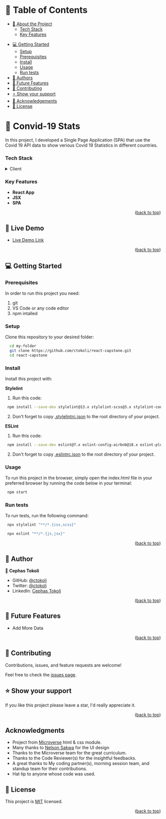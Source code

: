 <!-- TABLE OF CONTENTS -->

# 📗 Table of Contents

- [📖 About the Project](#about-project)
    - [Tech Stack](#tech-stack)
    - [Key Features](#key-features)
<!-- - [🚀 Live Demo](#live-demo) -->
- [💻 Getting Started](#getting-started)
  - [Setup](#setup)
  - [Prerequisites](#prerequisites)
  - [Install](#install)
  - [Usage](#usage)
  - [Run tests](#run-tests)
- [👥 Authors](#authors)
- [🔭 Future Features](#future-features)
- [🤝 Contributing](#contributing)
- [⭐️ Show your support](#support)
- [🙏 Acknowledgements](#acknowledgements)
- [📝 License](#license)

# 📖 Convid-19 Stats<a name="about-project"></a>

In this project, I developed a Single Page Application (SPA) that use the Covid 19 API data to show verious Covid 19 Statistics in different countries.

### Tech Stack <a name="tech-stack"></a>

<details>
  <summary>Client</summary>
  <ul>
    <li>HTML and CSS</li>
    <li>JavaScript</li>
    <li>React</li>
  </ul>
</details>

<!-- Features -->

### Key Features <a name="key-features"></a>

- **React App**
- **JSX**
- **SPA**

<p align="right">(<a href="#readme-top">back to top</a>)</p>

<!-- LIVE DEMO -->

## 🚀 Live Demo <a name="live-demo"></a>

- [Live Demo Link](https://covid-stats-p1cd.onrender.com/)
<!-- - N/A -->

<p align="right">(<a href="#readme-top">back to top</a>)</p>

<!-- GETTING STARTED -->

## 💻 Getting Started <a name="getting-started"></a>

### Prerequisites

In order to run this project you need:
1. git
2. VS Code or any code editor
3. npm intalled


### Setup

Clone this repository to your desired folder:
```sh
  cd my-folder
  git clone https://github.com/ctokoli/react-capstone.git
  cd react-capstone
```

### Install

Install this project with:

**Stylelint**


1. Run this code:
```sh
 npm install --save-dev stylelint@13.x stylelint-scss@3.x stylelint-config-standard@21.x stylelint-csstree-validator@1.x
```
2. Don't forget to copy [.stylelintrc.json](./.stylelintrc.json) to the root directory of your project.

**ESLint**


1. Run this code:
```sh
 npm install --save-dev eslint@7.x eslint-config-airbnb@18.x eslint-plugin-import@2.x eslint-plugin-jsx-a11y@6.x eslint-plugin-react@7.x eslint-plugin-react-hooks@4.x @babel/eslint-parser@7.x @babel/core@7.x  @babel/plugin-syntax-jsx@7.x  @babel/preset-react@7.x @babel/preset-react@7.x
```
2. Don't forget to copy [.eslintrc.json](./.eslintrc.json) to the root directory of your project.

### Usage

To run this project in the browser, simply open the index.html file in your preferred browser by running the code below in your terminal:

```sh
 npm start
```

### Run tests

To run tests, run the following command:

```sh
 npx stylelint "**/*.{css,scss}"
```

```sh
 npx eslint "**/*.{js,jsx}"
```

<p align="right">(<a href="#readme-top">back to top</a>)</p>

## 👥 Author <a name="authors"></a>


👤 **Cephas Tokoli**

- GitHub: [@ctokoli](https://github.com/ctokoli)
- Twitter: [@ctokoli](https://twitter.com/ctokoli)
- LinkedIn: [Cephas Tokoli](https://www.linkedin.com/in/ctokoli)


<p align="right">(<a href="#readme-top">back to top</a>)</p>

<!-- FUTURE FEATURES -->

## 🔭 Future Features <a name="future-features"></a>

- Add More Data

<p align="right">(<a href="#readme-top">back to top</a>)</p>

<!-- CONTRIBUTING -->

## 🤝 Contributing <a name="contributing"></a>

Contributions, issues, and feature requests are welcome!

Feel free to check the [issues page](https://github.com/ctokoli/react-capstone/issues).

<!-- SUPPORT -->

## ⭐️ Show your support <a name="support"></a>

If you like this project please leave a star, I'd really appreciate it.

<p align="right">(<a href="#readme-top">back to top</a>)</p>

## Acknowledgments <a name="acknowledgements"></a>

- Project from [Microverse](https://www.microverse.org/) html & css module.
- Many thanks to <a href="https://www.behance.net/sakwadesignstudio">Nelson Sakwa</a> for the UI design 
- Thanks to the Microverse team for the great curriculum.
- Thanks to the Code Reviewer(s) for the insightful feedbacks.
- A great thanks to My coding partner(s), morning session team, and standup team for their contributions.
- Hat tip to anyone whose code was used.

<!-- LICENSE -->

## 📝 License <a name="license"></a>

This project is [MIT](./LICENSE) licensed.

<p align="right">(<a href="#readme-top">back to top</a>)</p>
